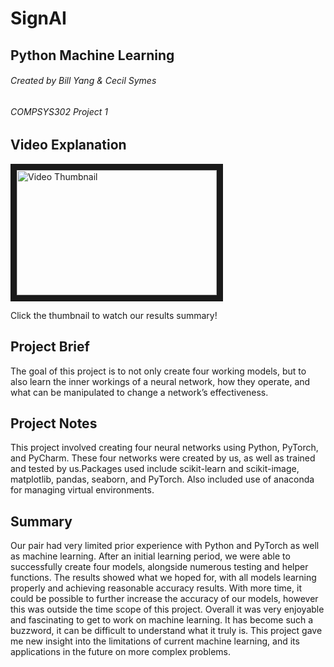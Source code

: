 # SignAI
## Python Machine Learning
###### Created by Bill Yang & Cecil Symes
###### COMPSYS302 Project 1

## Video Explanation

<a href="http://www.youtube.com/watch?feature=player_embedded&v=AzX0CtS6SAM" target="_blank"><img src="http://img.youtube.com/vi/AzX0CtS6SAM/0.jpg" 
alt="Video Thumbnail" width="320" height="200" border="10" /></a>

Click the thumbnail to watch our results summary!

## Project Brief

The goal of this project is to not only create four working models, but to also learn the inner workings of a neural network, how they operate, and what can be manipulated to change a network’s effectiveness.

## Project Notes

This project involved creating four neural networks using Python, PyTorch, and PyCharm. These four networks were created by us, as well as trained and tested by us.Packages used include scikit-learn and scikit-image, matplotlib, pandas, seaborn, and PyTorch. Also included use of anaconda for managing virtual environments.

## Summary

Our pair had very limited prior experience with Python and PyTorch as well as machine learning. After an initial learning period, we were able to successfully create four models, alongside numerous testing and helper functions.
The results showed what we hoped for, with all models learning properly and achieving reasonable accuracy results. With more time, it could be possible to further increase the accuracy of our models, however this was outside the time scope of this project.
Overall it was very enjoyable and fascinating to get to work on machine learning. It has become such a buzzword, it can be difficult to understand what it truly is. This project gave me new insight into the limitations of current machine learning, and its applications in the future on more complex problems.
